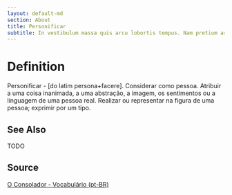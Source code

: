 ```yaml
---
layout: default-md
section: About
title: Personificar
subtitle: In vestibulum massa quis arcu lobortis tempus. Nam pretium arcu in odio vulputate luctus.
---
```


# Definition
Personificar - [do latim persona+facere]. Considerar como pessoa. Atribuir a uma coisa inanimada, a uma abstração, a imagem, os sentimentos ou a linguagem de uma pessoa real. Realizar ou representar na figura de uma pessoa; exprimir por um tipo. 

## See Also
TODO

## Source
[O Consolador - Vocabulário (pt-BR)](http://www.oconsolador.com.br/linkfixo/vocabulario/principal.html)
